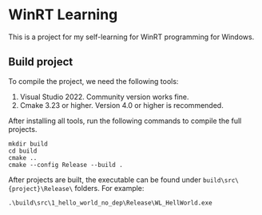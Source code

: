 # WinRT Learning

This is a project for my self-learning for WinRT programming for
Windows.

## Build project

To compile the project, we need the following tools:

1. Visual Studio 2022. Community version works fine.
2. Cmake 3.23 or higher. Version 4.0 or higher is recommended.

After installing all tools, run the following commands to compile the
full projects.

```
mkdir build
cd build
cmake ..
cmake --config Release --build .
```

After projects are built, the executable can be found under
``build\src\{project}\Release\`` folders. For example:

```
.\build\src\1_hello_world_no_dep\Release\WL_HellWorld.exe
```

